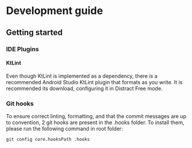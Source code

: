 # Development guide

## Getting started

### IDE Plugins

#### KtLint

Even though KtLint is implemented as a dependency, there is a recommended Android Studio KtLint plugin that formats as you write.
It is recommended its download, configuring it in Distract Free mode.

### Git hooks

To ensure correct linting, formatting, and that the commit messages are up to convention, 2 git hooks are present in the .hooks folder.
To install them, please run the following command in root folder:

```shell
git config core.hooksPath .hooks
```
